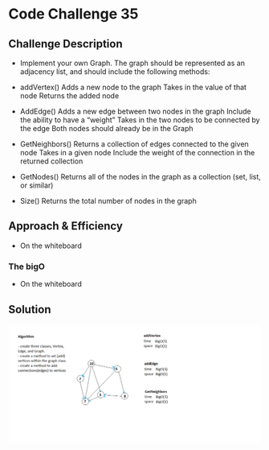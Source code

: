 # Code Challenge 35

## Challenge Description
- Implement your own Graph. The graph should be represented as an adjacency list, and should include the following methods:
 - addVertex()
   Adds a new node to the graph
   Takes in the value of that node
   Returns the added node

 - AddEdge()
   Adds a new edge between two nodes in the graph
   Include the ability to have a “weight”
   Takes in the two nodes to be connected by the edge
   Both nodes should already be in the Graph

 - GetNeighbors()
  Returns a collection of edges connected to the given node
  Takes in a given node
  Include the weight of the connection in the returned collection
 
 - GetNodes()
   Returns all of the nodes in the graph as a collection (set, list, or similar)

 - Size()
   Returns the total number of nodes in the graph

## Approach & Efficiency 
- On the whiteboard

### The bigO
- On the whiteboard

## Solution
![Code challenge 35 Whiteboard](../../assets/ch35.png)